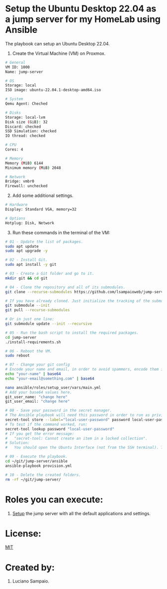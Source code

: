 # Setup the Ubuntu Desktop 22.04 as a jump server for my HomeLab using Ansible

The playbook can setup an Ubuntu Desktop 22.04.

1. Create the Virtual Machine (VM) on Proxmox.
```bash
# General
VM ID: 1000
Name: jump-server

# OS
Storage: local
ISO image: ubuntu-22.04.1-desktop-amd64.iso

# System
Qemu Agent: Cheched

# Disks
Storage: local-lvm
Disk size (GiB): 32
Discard: checked
SSD Simulation: checked
IO thread: checked

# CPU
Cores: 4

# Memory
Memory (MiB) 6144
Minimum memory (MiB) 2048

# Network
Bridge: vmbr0
Firewall: unchecked
```

2. Add some additional settings.
```bash
# Hardware
Display: Standard VGA, memory=32

# Options
Hotplug: Disk, Network
```

3. Run these commands in the terminal of the VM:
```bash
# 01 - Update the list of packages.
sudo apt update
sudo apt upgrade -y

# 02 - Install Git.
sudo apt install -y git

# 03 - Create a Git folder and go to it.
mkdir git && cd git

# 04 - Clone the repository and all of its submodules.
git clone --recurse-submodules https://github.com/lsampaioweb/jump-server.git

# If you have already cloned. Just initialize the tracking of the submodules.
git submodule --init
git pull --recurse-submodules

# Or in just one line:
git submodule update --init --recursive

# 05 - Run the bash script to install the required packages.
cd jump-server
./install-requirements.sh

# 06 - Reboot the VM.
sudo reboot

# 07 - Change your git config
# Encode your name and email, in order to avoid spammers, encode them in base64.
echo "your-name" | base64
echo "your-email@something.com" | base64

nano ansible/roles/setup_user/vars/main.yml
# Add your base64 values here.
git_user_name: "change here"
git_user_email: "change here"

# 08 - Save your password in the secret manager.
# The Ansible playbook will need this password in order to run as privileged user.
secret-tool store --label="local-user-password" password local-user-password
# To test if the command worked, run:
secret-tool lookup password "local-user-password"
# If you get the error message:
#   "secret-tool: Cannot create an item in a locked collection".
# Solution:
#   You should open the Ubuntu Interface (not from the SSH terminal). This will "open/unseal/unlock" the secret manager. This issue will soon be resolved by the Ansible Playbook.

# 09 - Execute the playbook.
cd ~/git/jump-server/ansible
ansible-playbook provision.yml

# 10 - Delete the created folders.
rm -rf ~/git/jump-server/
```

# Roles you can execute:
1. [Setup](roles/setup_user/README.md) the jump server with all the default applications and settings.

# License:

[MIT](LICENSE "MIT License")

# Created by:

1. Luciano Sampaio.
